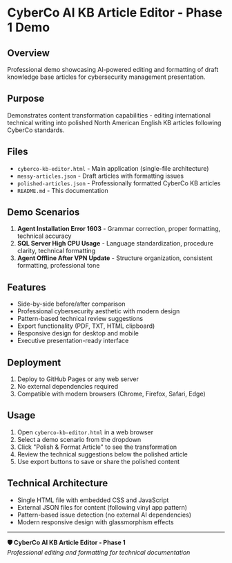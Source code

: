 # CyberCo AI KB Article Editor - Phase 1 Demo

## Overview
Professional demo showcasing AI-powered editing and formatting of draft knowledge base articles for cybersecurity management presentation.

## Purpose
Demonstrates content transformation capabilities - editing international technical writing into polished North American English KB articles following CyberCo standards.

## Files
- `cyberco-kb-editor.html` - Main application (single-file architecture)
- `messy-articles.json` - Draft articles with formatting issues
- `polished-articles.json` - Professionally formatted CyberCo KB articles
- `README.md` - This documentation

## Demo Scenarios
1. **Agent Installation Error 1603** - Grammar correction, proper formatting, technical accuracy
2. **SQL Server High CPU Usage** - Language standardization, procedure clarity, technical formatting  
3. **Agent Offline After VPN Update** - Structure organization, consistent formatting, professional tone

## Features
- Side-by-side before/after comparison
- Professional cybersecurity aesthetic with modern design
- Pattern-based technical review suggestions
- Export functionality (PDF, TXT, HTML clipboard)
- Responsive design for desktop and mobile
- Executive presentation-ready interface

## Deployment
1. Deploy to GitHub Pages or any web server
2. No external dependencies required
3. Compatible with modern browsers (Chrome, Firefox, Safari, Edge)

## Usage
1. Open `cyberco-kb-editor.html` in a web browser
2. Select a demo scenario from the dropdown
3. Click "Polish & Format Article" to see the transformation
4. Review the technical suggestions below the polished article
5. Use export buttons to save or share the polished content

## Technical Architecture
- Single HTML file with embedded CSS and JavaScript
- External JSON files for content (following vinyl app pattern)
- Pattern-based issue detection (no external AI dependencies)
- Modern responsive design with glassmorphism effects

---

**🛡️ CyberCo AI KB Article Editor - Phase 1**  
*Professional editing and formatting for technical documentation*
